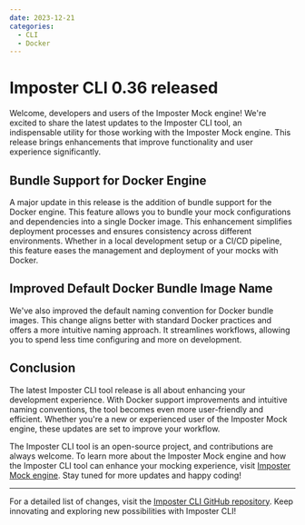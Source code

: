 ```yaml
---
date: 2023-12-21
categories:
  - CLI
  - Docker
---
```


# Imposter CLI 0.36 released

Welcome, developers and users of the Imposter Mock engine! We're excited to share the latest updates to the Imposter CLI tool, an indispensable utility for those working with the Imposter Mock engine. This release brings enhancements that improve functionality and user experience significantly.

## Bundle Support for Docker Engine

A major update in this release is the addition of bundle support for the Docker engine. This feature allows you to bundle your mock configurations and dependencies into a single Docker image. This enhancement simplifies deployment processes and ensures consistency across different environments. Whether in a local development setup or a CI/CD pipeline, this feature eases the management and deployment of your mocks with Docker.

## Improved Default Docker Bundle Image Name

We've also improved the default naming convention for Docker bundle images. This change aligns better with standard Docker practices and offers a more intuitive naming approach. It streamlines workflows, allowing you to spend less time configuring and more on development.

## Conclusion

The latest Imposter CLI tool release is all about enhancing your development experience. With Docker support improvements and intuitive naming conventions, the tool becomes even more user-friendly and efficient. Whether you're a new or experienced user of the Imposter Mock engine, these updates are set to improve your workflow.

The Imposter CLI tool is an open-source project, and contributions are always welcome. To learn more about the Imposter Mock engine and how the Imposter CLI tool can enhance your mocking experience, visit [Imposter Mock engine](https://www.imposter.sh). Stay tuned for more updates and happy coding!

---

For a detailed list of changes, visit the [Imposter CLI GitHub repository](https://github.com/gatehill/imposter-cli). Keep innovating and exploring new possibilities with Imposter CLI!
